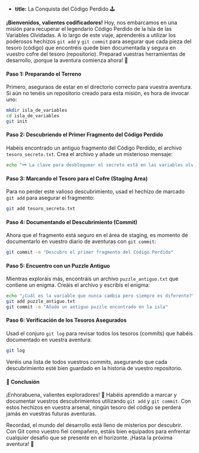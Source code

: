 * **title:** La Conquista del Código Perdido 🕹️

**¡Bienvenidos, valientes codificadores!** Hoy, nos embarcamos en una misión para recuperar el legendario Código Perdido de la Isla de las Variables Olvidadas. A lo largo de este viaje, aprenderéis a utilizar los poderosos hechizos `git add` y `git commit` para asegurar que cada pieza del tesoro (código) que encontréis quede bien documentada y segura en vuestro cofre del tesoro (repositorio). Preparad vuestras herramientas de desarrollo, ¡porque la aventura comienza ahora! 🚀

#### Paso 1: Preparando el Terreno

Primero, aseguraos de estar en el directorio correcto para vuestra aventura. Si aún no tenéis un repositorio creado para esta misión, es hora de invocar uno:

```bash
mkdir isla_de_variables
cd isla_de_variables
git init
```

#### Paso 2: Descubriendo el Primer Fragmento del Código Perdido

Habéis encontrado un antiguo fragmento del Código Perdido, el archivo `tesoro_secreto.txt`. Crea el archivo y añade un misterioso mensaje:

```bash
echo "🗝️ La clave para desbloquear el secreto está en las variables olvidadas." > tesoro_secreto.txt
```

#### Paso 3: Marcando el Tesoro para el Cofre (Staging Area)

Para no perder este valioso descubrimiento, usad el hechizo de marcado `git add` para asegurar el fragmento:

```bash
git add tesoro_secreto.txt
```

#### Paso 4: Documentando el Descubrimiento (Commit)

Ahora que el fragmento está seguro en el área de staging, es momento de documentarlo en vuestro diario de aventuras con `git commit`:

```bash
git commit -m "Descubro el primer fragmento del Código Perdido"
```

#### Paso 5: Encuentro con un Puzzle Antiguo

Mientras exploráis más, encontráis un archivo `puzzle_antiguo.txt` que contiene un enigma. Creáis el archivo y escribís el enigma:

```bash
echo "¿Cuál es la variable que nunca cambia pero siempre es diferente?" > puzzle_antiguo.txt
git add puzzle_antiguo.txt
git commit -m "Añado un antiguo puzzle encontrado en la isla"
```

#### Paso 6: Verificación de los Tesoros Asegurados

Usad el conjuro `git log` para revisar todos los tesoros (commits) que habéis documentado en vuestra aventura:

```bash
git log
```

Veréis una lista de todos vuestros commits, asegurando que cada descubrimiento esté bien guardado en la historia de vuestro repositorio.

#### 🤔 Conclusión

¡Enhorabuena, valientes exploradores! 🎉 Habéis aprendido a marcar y documentar vuestros descubrimientos utilizando `git add` y `git commit`. Con estos hechizos en vuestra arsenal, ningún tesoro del código se perderá jamás en vuestras futuras aventuras.

Recordad, el mundo del desarrollo está lleno de misterios por descubrir. Con Git como vuestro fiel compañero, estáis bien equipados para enfrentar cualquier desafío que se presente en el horizonte. ¡Hasta la próxima aventura! 🌈
